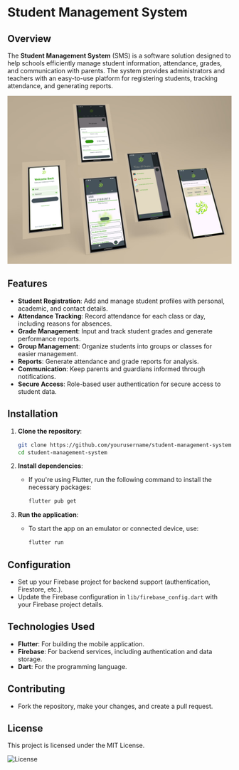 # Student Management System

## Overview
The **Student Management System** (SMS) is a software solution designed to help schools efficiently manage student information, attendance, grades, and communication with parents. The system provides administrators and teachers with an easy-to-use platform for registering students, tracking attendance, and generating reports.

![SMS Overview](assets/images/app-screen-showcase-mockup.png)

## Features
- **Student Registration**: Add and manage student profiles with personal, academic, and contact details.
- **Attendance Tracking**: Record attendance for each class or day, including reasons for absences.
- **Grade Management**: Input and track student grades and generate performance reports.
- **Group Management**: Organize students into groups or classes for easier management.
- **Reports**: Generate attendance and grade reports for analysis.
- **Communication**: Keep parents and guardians informed through notifications.
- **Secure Access**: Role-based user authentication for secure access to student data.

## Installation

1. **Clone the repository**:
    ```bash
    git clone https://github.com/yourusername/student-management-system.git
    cd student-management-system
    ```

2. **Install dependencies**:
    - If you're using Flutter, run the following command to install the necessary packages:
      ```bash
      flutter pub get
      ```

3. **Run the application**:
    - To start the app on an emulator or connected device, use:
      ```bash
      flutter run
      ```

## Configuration

- Set up your Firebase project for backend support (authentication, Firestore, etc.).
- Update the Firebase configuration in `lib/firebase_config.dart` with your Firebase project details.

## Technologies Used
- **Flutter**: For building the mobile application.
- **Firebase**: For backend services, including authentication and data storage.
- **Dart**: For the programming language.
  
## Contributing
- Fork the repository, make your changes, and create a pull request.

## License
This project is licensed under the MIT License.

![License](assets/images/mit_license.png)
